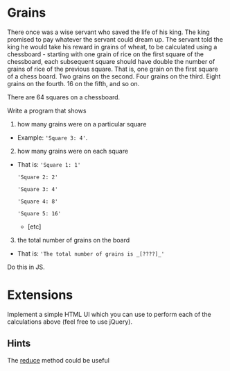 # Grains

There once was a wise servant who saved the life of his king. The king promised to pay whatever the servant could dream up. The servant told the king he would take his reward in grains of wheat, to be calculated using a chessboard - starting with one grain of rice on the first square of the chessboard, each subsequent square should have double the number of grains of rice of the previous square. That is, one grain on the first square of a chess board. Two grains on the second. Four grains on the third. Eight grains on the fourth. 16 on the fifth, and so on.

There are 64 squares on a chessboard.

Write a program that shows
1) how many grains were on a particular square
  - Example: `'Square 3: 4'`.

2) how many grains were on each square
  - That is:
    `'Square 1: 1'`

    `'Square 2: 2'`

    `'Square 3: 4'`

    `'Square 4: 8'`

    `'Square 5: 16'`

    - [etc]

3) the total number of grains on the board
  - That is:
    `'The total number of grains is _[????]_'`

Do this in JS.

# Extensions

Implement a simple HTML UI which you can use to perform each of the calculations above (feel free to use jQuery).

## Hints

The [reduce](https://developer.mozilla.org/en-US/docs/Web/JavaScript/Reference/Global_Objects/Array/reduce) method could be useful